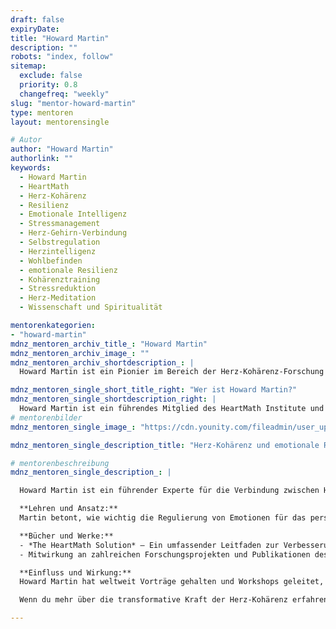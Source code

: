 ```yaml
---
draft: false
expiryDate: 
title: "Howard Martin"
description: ""
robots: "index, follow"
sitemap:
  exclude: false
  priority: 0.8
  changefreq: "weekly"
slug: "mentor-howard-martin"
type: mentoren
layout: mentorensingle

# Autor
author: "Howard Martin"
authorlink: ""
keywords:
  - Howard Martin
  - HeartMath
  - Herz-Kohärenz
  - Resilienz
  - Emotionale Intelligenz
  - Stressmanagement
  - Herz-Gehirn-Verbindung
  - Selbstregulation
  - Herzintelligenz
  - Wohlbefinden
  - emotionale Resilienz
  - Kohärenztraining
  - Stressreduktion
  - Herz-Meditation
  - Wissenschaft und Spiritualität

mentorenkategorien:
- "howard-martin"
mdnz_mentoren_archiv_title_: "Howard Martin"
mdnz_mentoren_archiv_image_: ""
mdnz_mentoren_archiv_shortdescription_: |
  Howard Martin ist ein Pionier im Bereich der Herz-Kohärenz-Forschung und Mitbegründer des HeartMath Institute, das Techniken und Tools für Stressbewältigung und emotionale Resilienz entwickelt hat.

mdnz_mentoren_single_short_title_right: "Wer ist Howard Martin?"
mdnz_mentoren_single_shortdescription_right: |
  Howard Martin ist ein führendes Mitglied des HeartMath Institute und ein weltweit gefragter Sprecher. Er hat maßgeblich dazu beigetragen, die Wissenschaft der Herz-Kohärenz bekannt zu machen und ihre Anwendung im Alltag zu fördern.
# mentorenbilder
mdnz_mentoren_single_image_: "https://cdn.younity.com/fileadmin/user_upload/mah-de-k1-l3-speaker-head-optin.png"

mdnz_mentoren_single_description_title: "Herz-Kohärenz und emotionale Resilienz"

# mentorenbeschreibung
mdnz_mentoren_single_description_: |

  Howard Martin ist ein führender Experte für die Verbindung zwischen Herz und Geist sowie ein Mitbegründer des HeartMath Institute. Seine Arbeit hat Millionen von Menschen dabei geholfen, die Kraft der Herz-Kohärenz zu nutzen, um ein stressfreieres und erfüllteres Leben zu führen.

  **Lehren und Ansatz:**
  Martin betont, wie wichtig die Regulierung von Emotionen für das persönliche Wohlbefinden und die Gesundheit ist. Seine Techniken basieren auf wissenschaftlichen Erkenntnissen und fördern die Herz-Kohärenz – einen Zustand, in dem Herz, Geist und Körper in Harmonie zusammenarbeiten. Dies unterstützt nicht nur die emotionale Resilienz, sondern auch die Fähigkeit, Herausforderungen effektiv zu bewältigen.

  **Bücher und Werke:**
  - *The HeartMath Solution* – Ein umfassender Leitfaden zur Verbesserung von Gesundheit und Wohlbefinden durch Herz-Kohärenz.
  - Mitwirkung an zahlreichen Forschungsprojekten und Publikationen des HeartMath Institute, die die Verbindung zwischen Herz und Geist erforschen.

  **Einfluss und Wirkung:**
  Howard Martin hat weltweit Vorträge gehalten und Workshops geleitet, die Menschen inspirieren und befähigen, ein bewussteres und ausgeglicheneres Leben zu führen. Seine Arbeit hat dazu beigetragen, die Bedeutung von Herzintelligenz und Stressmanagement in Unternehmen, Schulen und Gesundheitseinrichtungen zu etablieren.

  Wenn du mehr über die transformative Kraft der Herz-Kohärenz erfahren möchtest, bietet Howard Martin wertvolle Einsichten und praktische Werkzeuge, um dein Leben zu bereichern.

---
```

